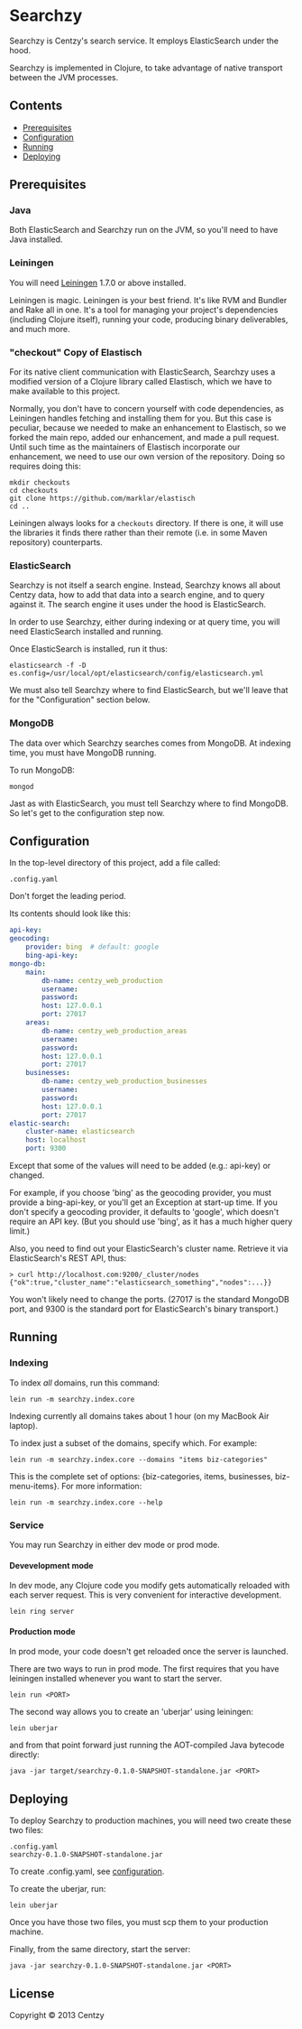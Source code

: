 # Searchzy

Searchzy is Centzy's search service.  It employs ElasticSearch under
the hood.

Searchzy is implemented in Clojure, to take advantage of native
transport between the JVM processes.

## Contents

* [Prerequisites][1]
* [Configuration][2]
* [Running][3]
* [Deploying][4]

[1]: #prereqs
[2]: #config
[3]: #run
[4]: #deploy

## <a name="prereqs"></a>Prerequisites

### Java

Both ElasticSearch and Searchzy run on the JVM, so you'll need to have
Java installed.


### Leiningen

You will need [Leiningen][5] 1.7.0 or above installed.

[5]: https://github.com/technomancy/leiningen

Leiningen is magic.  Leiningen is your best friend.  It's like RVM and
Bundler and Rake all in one.  It's a tool for managing your project's
dependencies (including Clojure itself), running your code, producing
binary deliverables, and much more.

### "checkout" Copy of Elastisch

For its native client communication with ElasticSearch, Searchzy uses
a modified version of a Clojure library called Elastisch, which we
have to make available to this project.

Normally, you don't have to concern yourself with code dependencies,
as Leiningen handles fetching and installing them for you. But this
case is peculiar, because we needed to make an enhancement to
Elastisch, so we forked the main repo, added our enhancement, and made
a pull request. Until such time as the maintainers of Elastisch
incorporate our enhancement, we need to use our own version of the
repository. Doing so requires doing this:

```
mkdir checkouts
cd checkouts
git clone https://github.com/marklar/elastisch
cd ..
```

Leiningen always looks for a `checkouts` directory. If there is one,
it will use the libraries it finds there rather than their remote
(i.e. in some Maven repository) counterparts.


### ElasticSearch

Searchzy is not itself a search engine.  Instead, Searchzy knows all
about Centzy data, how to add that data into a search engine, and to
query against it.  The search engine it uses under the hood is
ElasticSearch.

In order to use Searchzy, either during indexing or at query time, you
will need ElasticSearch installed and running.

Once ElasticSearch is installed, run it thus:

    elasticsearch -f -D es.config=/usr/local/opt/elasticsearch/config/elasticsearch.yml

We must also tell Searchzy where to find ElasticSearch, but we'll
leave that for the "Configuration" section below.

### MongoDB

The data over which Searchzy searches comes from MongoDB.  At indexing
time, you must have MongoDB running.

To run MongoDB:

    mongod

Jast as with ElasticSearch, you must tell Searchzy where to find
MongoDB.  So let's get to the configuration step now.


## <a name="config"></a>Configuration

In the top-level directory of this project, add a file called:

    .config.yaml

Don't forget the leading period.

Its contents should look like this:

```yaml
api-key:
geocoding:
    provider: bing  # default: google
    bing-api-key: 
mongo-db:
    main:
        db-name: centzy_web_production
        username:
        password: 
        host: 127.0.0.1
        port: 27017
    areas:
        db-name: centzy_web_production_areas
        username:
        password: 
        host: 127.0.0.1
        port: 27017
    businesses:
        db-name: centzy_web_production_businesses
        username:
        password: 
        host: 127.0.0.1
        port: 27017
elastic-search:
    cluster-name: elasticsearch
    host: localhost
    port: 9300
```

Except that some of the values will need to be added (e.g.: api-key) or
changed.

For example, if you choose 'bing' as the geocoding provider, you must
provide a bing-api-key, or you'll get an Exception at start-up time.
If you don't specify a geocoding provider, it defaults to 'google',
which doesn't require an API key.  (But you should use 'bing', as it
has a much higher query limit.)

Also, you need to find out your ElasticSearch's cluster name. Retrieve
it via ElasticSearch's REST API, thus:

```
> curl http://localhost.com:9200/_cluster/nodes
{"ok":true,"cluster_name":"elasticsearch_something","nodes":...}}
```

You won't likely need to change the ports.  (27017 is the standard
MongoDB port, and 9300 is the standard port for ElasticSearch's binary
transport.)


## <a name="run"></a>Running

### Indexing

To index *all* domains, run this command:

```
lein run -m searchzy.index.core
```

Indexing currently all domains takes about 1 hour (on my MacBook Air
laptop).

To index just a subset of the domains, specify which.  For example:

```
lein run -m searchzy.index.core --domains "items biz-categories"
```

This is the complete set of options: {biz-categories, items,
businesses, biz-menu-items}.  For more information:

```
lein run -m searchzy.index.core --help
```

### Service

You may run Searchzy in either dev mode or prod mode.

#### Devevelopment mode

In dev mode, any Clojure code you modify gets automatically reloaded
with each server request.  This is very convenient for interactive
development.

```
lein ring server
```

#### Production mode

In prod mode, your code doesn't get reloaded once the server is
launched.

There are two ways to run in prod mode.  The first requires that you
have leiningen installed whenever you want to start the server.

```
lein run <PORT>
```

The second way allows you to create an 'uberjar' using leiningen:

```
lein uberjar
```

and from that point forward just running the AOT-compiled Java bytecode
directly:

```
java -jar target/searchzy-0.1.0-SNAPSHOT-standalone.jar <PORT>
```

## <a name="deploy"></a>Deploying

To deploy Searchzy to production machines, you will need two create
these two files:

```
.config.yaml
searchzy-0.1.0-SNAPSHOT-standalone.jar
```

To create .config.yaml, see [configuration][2].

To create the uberjar, run:

```
lein uberjar
```

Once you have those two files, you must scp them to your production
machine.

Finally, from the same directory, start the server:

```
java -jar searchzy-0.1.0-SNAPSHOT-standalone.jar <PORT>
```

## License

Copyright © 2013 Centzy
